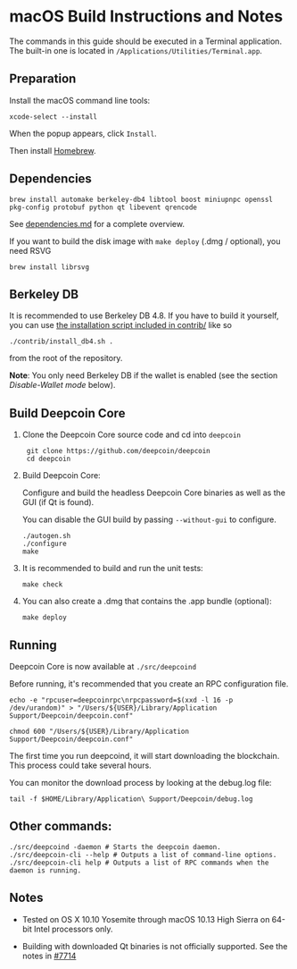 macOS Build Instructions and Notes
====================================
The commands in this guide should be executed in a Terminal application.
The built-in one is located in `/Applications/Utilities/Terminal.app`.

Preparation
-----------
Install the macOS command line tools:

`xcode-select --install`

When the popup appears, click `Install`.

Then install [Homebrew](https://brew.sh).

Dependencies
----------------------

    brew install automake berkeley-db4 libtool boost miniupnpc openssl pkg-config protobuf python qt libevent qrencode

See [dependencies.md](dependencies.md) for a complete overview.

If you want to build the disk image with `make deploy` (.dmg / optional), you need RSVG

    brew install librsvg

Berkeley DB
-----------
It is recommended to use Berkeley DB 4.8. If you have to build it yourself,
you can use [the installation script included in contrib/](/contrib/install_db4.sh)
like so

```shell
./contrib/install_db4.sh .
```

from the root of the repository.

**Note**: You only need Berkeley DB if the wallet is enabled (see the section *Disable-Wallet mode* below).

Build Deepcoin Core
------------------------

1. Clone the Deepcoin Core source code and cd into `deepcoin`

        git clone https://github.com/deepcoin/deepcoin
        cd deepcoin

2.  Build Deepcoin Core:

    Configure and build the headless Deepcoin Core binaries as well as the GUI (if Qt is found).

    You can disable the GUI build by passing `--without-gui` to configure.

        ./autogen.sh
        ./configure
        make

3.  It is recommended to build and run the unit tests:

        make check

4.  You can also create a .dmg that contains the .app bundle (optional):

        make deploy

Running
-------

Deepcoin Core is now available at `./src/deepcoind`

Before running, it's recommended that you create an RPC configuration file.

    echo -e "rpcuser=deepcoinrpc\nrpcpassword=$(xxd -l 16 -p /dev/urandom)" > "/Users/${USER}/Library/Application Support/Deepcoin/deepcoin.conf"

    chmod 600 "/Users/${USER}/Library/Application Support/Deepcoin/deepcoin.conf"

The first time you run deepcoind, it will start downloading the blockchain. This process could take several hours.

You can monitor the download process by looking at the debug.log file:

    tail -f $HOME/Library/Application\ Support/Deepcoin/debug.log

Other commands:
-------

    ./src/deepcoind -daemon # Starts the deepcoin daemon.
    ./src/deepcoin-cli --help # Outputs a list of command-line options.
    ./src/deepcoin-cli help # Outputs a list of RPC commands when the daemon is running.

Notes
-----

* Tested on OS X 10.10 Yosemite through macOS 10.13 High Sierra on 64-bit Intel processors only.

* Building with downloaded Qt binaries is not officially supported. See the notes in [#7714](https://github.com/deepcoin/deepcoin/issues/7714)
